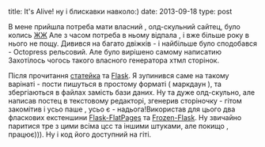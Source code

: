 title: It's Alive! ну і блискавки навколо:)
date: 2013-09-18
type: post

В мене прийшла потреба мати власний , олд-скульний сайтец, було колись [ЖЖ](http://gorysko.livejournal.com)
Але з часом потреба в ньому відпала , і вже більше року в нього не пощу.
Дивився на багато двіжків - і найбільше було сподобався - Octopress рельсовий.
Але було вирішено самому написатию Захотілось чогось такого власного генератора хтмл
сторінок.

Після прочитання [статейка](https://nicolas.perriault.net/code/2012/dead-easy-yet-powerful-static-website-generator-with-flask/)
та [Flask](http://flask.pocoo.org/). Я зупинився саме на такому варінаті -
пости пишуться в простому форматі ( маркдаун ), та збергіаються в файлах замість бази даних.
Ну та дуже олд-скульно, але написав постец в текстовому редакторі, згенерив сторіночку - 
гітом закомітив і усьо паше , усьо є - надьога!Використав для цього два фласкових екстеншини
[Flask-FlatPages](http://packages.python.org/Flask-FlatPages/) та [Frozen-Flask](http://packages.python.org/Frozen-Flask/).
Ну звичайно паритися тре з цими всіма цсс та іншими штуками, але покищо , працює))).
Ну і код його доступний на гіті.

